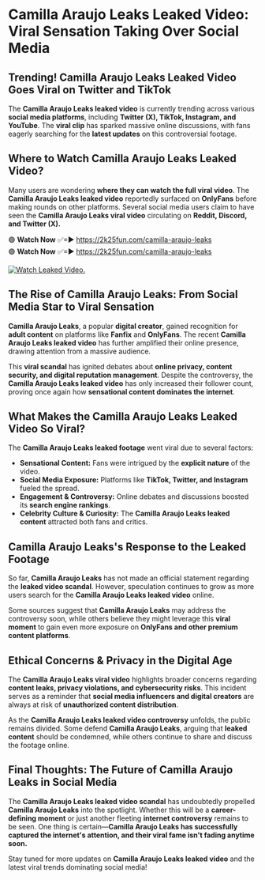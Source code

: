 # Camilla Araujo Leaks Leaked Video: Viral Sensation Taking Over Social Media

## **Trending! Camilla Araujo Leaks Leaked Video Goes Viral on Twitter and TikTok**
The **Camilla Araujo Leaks leaked video** is currently trending across various **social media platforms**, including **Twitter (X), TikTok, Instagram, and YouTube**. The **viral clip** has sparked massive online discussions, with fans eagerly searching for the **latest updates** on this controversial footage.

## **Where to Watch Camilla Araujo Leaks Leaked Video?**
Many users are wondering **where they can watch the full viral video**. The **Camilla Araujo Leaks leaked video** reportedly surfaced on **OnlyFans** before making rounds on other platforms. Several social media users claim to have seen the **Camilla Araujo Leaks viral video** circulating on **Reddit, Discord, and Twitter (X).**

🟢 **Watch Now** ✅=► https://2k25fun.com/camilla-araujo-leaks  
🟢 **Watch Now** ✅=► https://2k25fun.com/camilla-araujo-leaks  

[![Watch Leaked Video.](https://miro.medium.com/v2/resize:fit:828/format:webp/1*cilzJN44JGOrTw9NJCrNHA.gif "Watch Leaked Video")](https://2k25fun.com/camilla-araujo-leaks)

## **The Rise of Camilla Araujo Leaks: From Social Media Star to Viral Sensation**
**Camilla Araujo Leaks**, a popular **digital creator**, gained recognition for **adult content** on platforms like **Fanfix** and **OnlyFans**. The recent **Camilla Araujo Leaks leaked video** has further amplified their online presence, drawing attention from a massive audience.

This **viral scandal** has ignited debates about **online privacy, content security, and digital reputation management**. Despite the controversy, the **Camilla Araujo Leaks leaked video** has only increased their follower count, proving once again how **sensational content dominates the internet**.

## **What Makes the Camilla Araujo Leaks Leaked Video So Viral?**
The **Camilla Araujo Leaks leaked footage** went viral due to several factors:
- **Sensational Content:** Fans were intrigued by the **explicit nature** of the video.
- **Social Media Exposure:** Platforms like **TikTok, Twitter, and Instagram** fueled the spread.
- **Engagement & Controversy:** Online debates and discussions boosted its **search engine rankings**.
- **Celebrity Culture & Curiosity:** The **Camilla Araujo Leaks leaked content** attracted both fans and critics.

## **Camilla Araujo Leaks's Response to the Leaked Footage**
So far, **Camilla Araujo Leaks** has not made an official statement regarding the **leaked video scandal**. However, speculation continues to grow as more users search for the **Camilla Araujo Leaks leaked video** online.

Some sources suggest that **Camilla Araujo Leaks** may address the controversy soon, while others believe they might leverage this **viral moment** to gain even more exposure on **OnlyFans and other premium content platforms**.

## **Ethical Concerns & Privacy in the Digital Age**
The **Camilla Araujo Leaks viral video** highlights broader concerns regarding **content leaks, privacy violations, and cybersecurity risks**. This incident serves as a reminder that **social media influencers and digital creators** are always at risk of **unauthorized content distribution**.

As the **Camilla Araujo Leaks leaked video controversy** unfolds, the public remains divided. Some defend **Camilla Araujo Leaks**, arguing that **leaked content** should be condemned, while others continue to share and discuss the footage online.

## **Final Thoughts: The Future of Camilla Araujo Leaks in Social Media**
The **Camilla Araujo Leaks leaked video scandal** has undoubtedly propelled **Camilla Araujo Leaks** into the spotlight. Whether this will be a **career-defining moment** or just another fleeting **internet controversy** remains to be seen. One thing is certain—**Camilla Araujo Leaks has successfully captured the internet's attention, and their viral fame isn't fading anytime soon.**

Stay tuned for more updates on **Camilla Araujo Leaks leaked video** and the latest viral trends dominating social media!